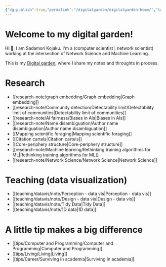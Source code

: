 ```yaml
---
{"dg-publish":true,"permalink":"/digitalgarden/digitalgarden-home/","tags":"gardenEntry","dgHomeLink":true,"dgPassFrontmatter":false}
---
```



# Welcome to my digital garden!

 Hi 👋, I am Sadamori Kojaku. I'm a (computer scientist | network scientist) working at the intersection of Network Science and Machine Learning. 

This is my [Digital garden](https://maggieappleton.com/garden-history), where I share my notes and throughts in process. 

# Research 
- [[research-note/graph embedding/Graph embedding|Graph embedding]]
- [[research-note/Community detection/Detectability limit/Detectability limit of communities|Detectability limit of communities]]
- [[research-note/AI fairness/Biases in AIs|Biases in AIs]]
- [[research-note/Name disambiguation/Author name disambiguation|Author name disambiguation]]
- [[Mapping scientific foraging|Mapping scientific foraging]]
- [[Citation cartels|Citation cartels]]
- [[Core-periphery structure|Core-periphery structure]]
- [[research-note/Machine learning/Rethinking training algorithms for ML|Rethinking training algorithms for ML]]
- [[research-note/Network Science/Network Science|Network Science]]


# Teaching (data visualization)
- [[teaching/datavis/note/Perception - data vis|Perception - data vis]]
- [[teaching/datavis/note/Design - data vis|Design - data vis]]
- [[teaching/datavis/note/Tidy Data|Tidy Data]]
- [[teaching/datavis/note/1D data|1D data]]


# A little tip makes a big difference
- [[tips/Computer and Programming/Computer and Programming|Computer and Programming]]
- [[tips/Living/Living|Living]]
- [[tips/Career/Surviving in academia|Surviving in academia]]